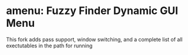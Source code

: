 # amenu: Fuzzy Finder Dynamic GUI Menu

This fork adds pass support, window switching, and a complete list of all exectutables in the path for running
